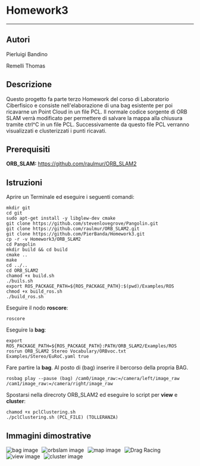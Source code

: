 # Homework3
------------------------------
## Autori ##
Pierluigi Bandino

Remelli Thomas

## Descrizione ##
Questo progetto fa parte terzo Homework del corso di Laboratorio Ciberfisico e consiste nell'elaborazione di una bag esistente per poi ricavarne un Point Cloud in un file PCL.
Il normale codice sorgente di ORB SLAM verrà modificato per permettere di salvare la mappa alla chiusura tramite ctrl^C in un file PCL.
Successivamente da questo file PCL verranno visualizzati e clusterizzati i punti ricavati.

## Prerequisiti
**ORB_SLAM:** https://github.com/raulmur/ORB_SLAM2

## Istruzioni
Aprire un Terminale ed eseguire i seguenti comandi:
```
mkdir git
cd git
sudo apt-get install -y libglew-dev cmake
git clone https://github.com/stevenlovegrove/Pangolin.git
git clone https://github.com/raulmur/ORB_SLAM2.git
git clone https://github.com/PierBanda/Homework3.git
cp -r -v Homework3/ORB_SLAM2
cd Pangolin
mkdir build && cd build
cmake ..
make
cd ../..
cd ORB_SLAM2
chamod +x build.sh
./buils.sh
export ROS_PACKAGE_PATH=${ROS_PACKAGE_PATH}:$(pwd)/Examples/ROS
chmod +x build_ros.sh
./build_ros.sh
```

Eseguire il nodo **roscore**:
```
roscore
```

Eseguire la **bag**:
```
export ROS_PACKAGE_PATH=${ROS_PACKAGE_PATH}:PATH/ORB_SLAM2/Examples/ROS
rosrun ORB_SLAM2 Stereo Vocabulary/ORBvoc.txt Examples/Stereo/EuRoC.yaml true
```

Fare partire la **bag**.
Al posto di (bag) inserire il bercorso della propria BAG.
```
rosbag play --pause (bag) /cam0/image_raw:=/camera/left/image_raw /cam1/image_raw:=/camera/right/image_raw
```

Spostarsi nella direcroty ORB_SLAM2 ed eseguire lo script per **view** e **cluster**:
```
chamod +x pclClustering.sh
./pclClustering.sh (PCL_FILE) (TOLLERANZA)
```

## Immagini dimostrative
![Drag Racing](/Users/UNIVR/Desktop/ImmaginiHW3/bag.jpg)
<img src="/Users/UNIVR/Desktop/ImmaginiHW3/bag.jpg"
     alt="bag image"
     style="float: left; margin-right: 10px;" />
<img src="/Users/UNIVR/Desktop/ImmaginiHW3/orbslam.jpg"
     alt="orbslam image"
     style="float: left; margin-right: 10px;" />
<img src="/Users/UNIVR/Desktop/ImmaginiHW3/map_saved.jpg"
     alt="map image"
     style="float: left; margin-right: 10px;" />
<img src="/Users/UNIVR/Desktop/ImmaginiHW3/view.jpg"
     alt="view image"
     style="float: left; margin-right: 10px;" />
<img src="/Users/UNIVR/Desktop/ImmaginiHW3/cluster.jpg"
     alt="cluster image"
     style="float: left; margin-right: 10px;" />